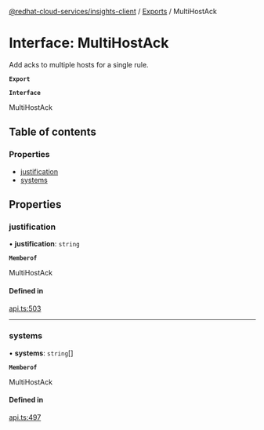 [@redhat-cloud-services/insights-client](../README.md) / [Exports](../modules.md) / MultiHostAck

# Interface: MultiHostAck

Add acks to multiple hosts for a single rule.

**`Export`**

**`Interface`**

MultiHostAck

## Table of contents

### Properties

- [justification](MultiHostAck.md#justification)
- [systems](MultiHostAck.md#systems)

## Properties

### justification

• **justification**: `string`

**`Memberof`**

MultiHostAck

#### Defined in

[api.ts:503](https://github.com/RedHatInsights/javascript-clients/blob/master/packages/insights/api.ts#L503)

___

### systems

• **systems**: `string`[]

**`Memberof`**

MultiHostAck

#### Defined in

[api.ts:497](https://github.com/RedHatInsights/javascript-clients/blob/master/packages/insights/api.ts#L497)
